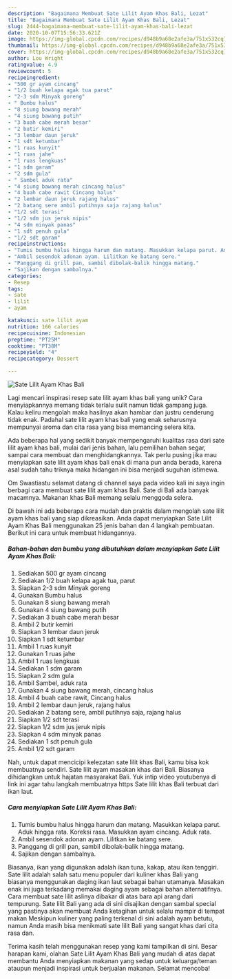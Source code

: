 ```yaml
---
description: "Bagaimana Membuat Sate Lilit Ayam Khas Bali, Lezat"
title: "Bagaimana Membuat Sate Lilit Ayam Khas Bali, Lezat"
slug: 2444-bagaimana-membuat-sate-lilit-ayam-khas-bali-lezat
date: 2020-10-07T15:56:33.621Z
image: https://img-global.cpcdn.com/recipes/d948b9a68e2afe3a/751x532cq70/sate-lilit-ayam-khas-bali-foto-resep-utama.jpg
thumbnail: https://img-global.cpcdn.com/recipes/d948b9a68e2afe3a/751x532cq70/sate-lilit-ayam-khas-bali-foto-resep-utama.jpg
cover: https://img-global.cpcdn.com/recipes/d948b9a68e2afe3a/751x532cq70/sate-lilit-ayam-khas-bali-foto-resep-utama.jpg
author: Lou Wright
ratingvalue: 4.9
reviewcount: 5
recipeingredient:
- "500 gr ayam cincang"
- "1/2 buah kelapa agak tua parut"
- "2-3 sdm Minyak goreng"
- " Bumbu halus"
- "8 siung bawang merah"
- "4 siung bawang putih"
- "3 buah cabe merah besar"
- "2 butir kemiri"
- "3 lembar daun jeruk"
- "1 sdt ketumbar"
- "1 ruas kunyit"
- "1 ruas jahe"
- "1 ruas lengkuas"
- "1 sdm garam"
- "2 sdm gula"
- " Sambel aduk rata"
- "4 siung bawang merah cincang halus"
- "4 buah cabe rawit Cincang halus"
- "2 lembar daun jeruk rajang halus"
- "2 batang sere ambil putihnya saja rajang halus"
- "1/2 sdt terasi"
- "1/2 sdm jus jeruk nipis"
- "4 sdm minyak panas"
- "1 sdt penuh gula"
- "1/2 sdt garam"
recipeinstructions:
- "Tumis bumbu halus hingga harum dan matang. Masukkan kelapa parut. Aduk hingga rata. Koreksi rasa. Masukkan ayam cincang. Aduk rata."
- "Ambil sesendok adonan ayam. Lilitkan ke batang sere."
- "Panggang di grill pan, sambil dibolak-balik hingga matang."
- "Sajikan dengan sambalnya."
categories:
- Resep
tags:
- sate
- lilit
- ayam

katakunci: sate lilit ayam 
nutrition: 166 calories
recipecuisine: Indonesian
preptime: "PT25M"
cooktime: "PT38M"
recipeyield: "4"
recipecategory: Dessert

---
```



![Sate Lilit Ayam Khas Bali](https://img-global.cpcdn.com/recipes/d948b9a68e2afe3a/751x532cq70/sate-lilit-ayam-khas-bali-foto-resep-utama.jpg)

Lagi mencari inspirasi resep sate lilit ayam khas bali yang unik? Cara menyiapkannya memang tidak terlalu sulit namun tidak gampang juga. Kalau keliru mengolah maka hasilnya akan hambar dan justru cenderung tidak enak. Padahal sate lilit ayam khas bali yang enak seharusnya mempunyai aroma dan cita rasa yang bisa memancing selera kita.

Ada beberapa hal yang sedikit banyak mempengaruhi kualitas rasa dari sate lilit ayam khas bali, mulai dari jenis bahan, lalu pemilihan bahan segar, sampai cara membuat dan menghidangkannya. Tak perlu pusing jika mau menyiapkan sate lilit ayam khas bali enak di mana pun anda berada, karena asal sudah tahu triknya maka hidangan ini bisa menjadi suguhan istimewa.

Om Swastiastu selamat datang di channel saya pada video kali ini saya ingin berbagi cara membuat sate lilit ayam khas Bali. Sate di Bali ada banyak macamnya. Makanan khas Bali memang selalu menggoda selera.


Di bawah ini ada beberapa cara mudah dan praktis dalam mengolah sate lilit ayam khas bali yang siap dikreasikan. Anda dapat menyiapkan Sate Lilit Ayam Khas Bali menggunakan 25 jenis bahan dan 4 langkah pembuatan. Berikut ini cara untuk membuat hidangannya.

<!--inarticleads1-->

##### Bahan-bahan dan bumbu yang dibutuhkan dalam menyiapkan Sate Lilit Ayam Khas Bali:

1. Sediakan 500 gr ayam cincang
1. Sediakan 1/2 buah kelapa agak tua, parut
1. Siapkan 2-3 sdm Minyak goreng
1. Gunakan  Bumbu halus
1. Gunakan 8 siung bawang merah
1. Gunakan 4 siung bawang putih
1. Sediakan 3 buah cabe merah besar
1. Ambil 2 butir kemiri
1. Siapkan 3 lembar daun jeruk
1. Siapkan 1 sdt ketumbar
1. Ambil 1 ruas kunyit
1. Gunakan 1 ruas jahe
1. Ambil 1 ruas lengkuas
1. Sediakan 1 sdm garam
1. Siapkan 2 sdm gula
1. Ambil  Sambel, aduk rata
1. Gunakan 4 siung bawang merah, cincang halus
1. Ambil 4 buah cabe rawit, Cincang halus
1. Ambil 2 lembar daun jeruk, rajang halus
1. Sediakan 2 batang sere, ambil putihnya saja, rajang halus
1. Siapkan 1/2 sdt terasi
1. Siapkan 1/2 sdm jus jeruk nipis
1. Siapkan 4 sdm minyak panas
1. Sediakan 1 sdt penuh gula
1. Ambil 1/2 sdt garam


Nah, untuk dapat mencicipi kelezatan sate lilit khas Bali, kamu bisa kok membuatnya sendiri. Sate lilit ayam masakan khas dari Bali. Biasanya dihidangkan untuk hajatan masyarakat Bali. Yuk intip video youtubenya di link ini agar tahu langkah membuatnya https Sate lilit khas Bali terbuat dari ikan laut. 

<!--inarticleads2-->

##### Cara menyiapkan Sate Lilit Ayam Khas Bali:

1. Tumis bumbu halus hingga harum dan matang. Masukkan kelapa parut. Aduk hingga rata. Koreksi rasa. Masukkan ayam cincang. Aduk rata.
1. Ambil sesendok adonan ayam. Lilitkan ke batang sere.
1. Panggang di grill pan, sambil dibolak-balik hingga matang.
1. Sajikan dengan sambalnya.


Biasanya, ikan yang digunakan adalah ikan tuna, kakap, atau ikan tenggiri. Sate lilit adalah salah satu menu populer dari kuliner khas Bali yang biasanya menggunakan daging ikan laut sebagai bahan utamanya. Masakan enak ini juga terkadang memakai daging ayam sebagai bahan alternatifnya. Cara membuat sate lilit aslinya dibakar di atas bara api arang dari tempurung. Sate lilit Bali yang ada di sini disajikan dengan sambal special yang pastinya akan membuat Anda ketagihan untuk selalu mampir di tempat makan Meskipun kuliner yang paling terkenal di sini adalah ayam betutu, namun Anda masih bisa menikmati sate lilit Bali yang sangat khas dari cita rasa dan. 

Terima kasih telah menggunakan resep yang kami tampilkan di sini. Besar harapan kami, olahan Sate Lilit Ayam Khas Bali yang mudah di atas dapat membantu Anda menyiapkan makanan yang sedap untuk keluarga/teman ataupun menjadi inspirasi untuk berjualan makanan. Selamat mencoba!
